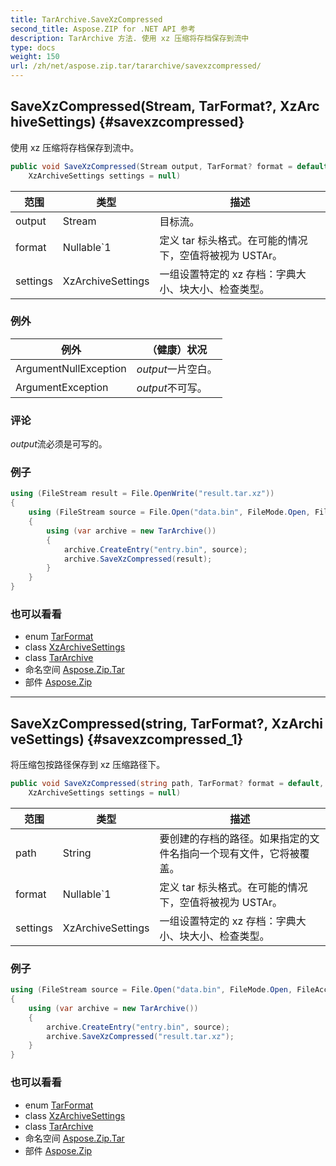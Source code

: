 ```yaml
---
title: TarArchive.SaveXzCompressed
second_title: Aspose.ZIP for .NET API 参考
description: TarArchive 方法. 使用 xz 压缩将存档保存到流中
type: docs
weight: 150
url: /zh/net/aspose.zip.tar/tararchive/savexzcompressed/
---
```

## SaveXzCompressed(Stream, TarFormat?, XzArchiveSettings) {#savexzcompressed}

使用 xz 压缩将存档保存到流中。

```csharp
public void SaveXzCompressed(Stream output, TarFormat? format = default, 
    XzArchiveSettings settings = null)
```

| 范围 | 类型 | 描述 |
| --- | --- | --- |
| output | Stream | 目标流。 |
| format | Nullable`1 | 定义 tar 标头格式。在可能的情况下，空值将被视为 USTAr。 |
| settings | XzArchiveSettings | 一组设置特定的 xz 存档：字典大小、块大小、检查类型。 |

### 例外

| 例外 | （健康）状况 |
| --- | --- |
| ArgumentNullException | *output*一片空白。 |
| ArgumentException | *output*不可写。 |

### 评论

*output*流必须是可写的。

### 例子

```csharp
using (FileStream result = File.OpenWrite("result.tar.xz"))
{
    using (FileStream source = File.Open("data.bin", FileMode.Open, FileAccess.Read))
    {
        using (var archive = new TarArchive())
        {
            archive.CreateEntry("entry.bin", source);
            archive.SaveXzCompressed(result);
        }
    }
}
```

### 也可以看看

* enum [TarFormat](../../tarformat/)
* class [XzArchiveSettings](../../../aspose.zip.xz.settings/xzarchivesettings/)
* class [TarArchive](../)
* 命名空间 [Aspose.Zip.Tar](../../tararchive/)
* 部件 [Aspose.Zip](../../../)

---

## SaveXzCompressed(string, TarFormat?, XzArchiveSettings) {#savexzcompressed_1}

将压缩包按路径保存到 xz 压缩路径下。

```csharp
public void SaveXzCompressed(string path, TarFormat? format = default, 
    XzArchiveSettings settings = null)
```

| 范围 | 类型 | 描述 |
| --- | --- | --- |
| path | String | 要创建的存档的路径。如果指定的文件名指向一个现有文件，它将被覆盖。 |
| format | Nullable`1 | 定义 tar 标头格式。在可能的情况下，空值将被视为 USTAr。 |
| settings | XzArchiveSettings | 一组设置特定的 xz 存档：字典大小、块大小、检查类型。 |

### 例子

```csharp
using (FileStream source = File.Open("data.bin", FileMode.Open, FileAccess.Read))
{
    using (var archive = new TarArchive())
    {
        archive.CreateEntry("entry.bin", source);
        archive.SaveXzCompressed("result.tar.xz");
    }
}
```

### 也可以看看

* enum [TarFormat](../../tarformat/)
* class [XzArchiveSettings](../../../aspose.zip.xz.settings/xzarchivesettings/)
* class [TarArchive](../)
* 命名空间 [Aspose.Zip.Tar](../../tararchive/)
* 部件 [Aspose.Zip](../../../)


